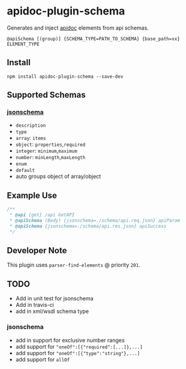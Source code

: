 # apidoc-plugin-schema

Generates and inject [apidoc](http://apidoc.com) elements from api schemas.

`@apiSchema [(group)] {SCHEMA_TYPE=PATH_TO_SCHEMA} {base_path=xx} ELEMENT_TYPE`

## Install
`npm install apidoc-plugin-schema --save-dev`

## Supported Schemas
### [jsonschema](http://json-schema.org)
- `description`
- `type`
 - `array`: `items`
 - `object`: `properties`,`required`
 - `integer`: `minimum`,`maximum`
 - `number`: `minLength`,`maxLength`
- `enum`
- `default`
- auto groups object of array/object

## Example Use
```javascript
/**
 * @api {get} /api GetAPI
 * @apiSchema (Body) {jsonschema=./schema/api.req.json} apiParam
 * @apiSchema {jsonschema=./schema/api.res.json} apiSuccess
 */
```

## Developer Note
This plugin uses `parser-find-elements` @ priority `201`.

## TODO
- Add in unit test for jsonschema
- Add in travis-ci
- add in xml/wsdl schema type

### jsonschema
- add in support for exclusive number ranges
- add support for `"oneOf":[{"required":[...]},...]`
- add support for `"oneOf":[{"type":"string"},...]`
- add support for `allOf`
